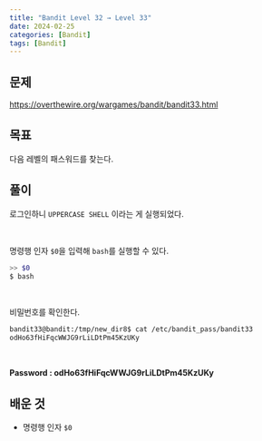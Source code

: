 ```yaml
---
title: "Bandit Level 32 → Level 33"
date: 2024-02-25
categories: [Bandit]
tags: [Bandit]
---
```


## 문제
<https://overthewire.org/wargames/bandit/bandit33.html>

## 목표
다음 레벨의 패스워드를 찾는다.

## 풀이

로그인하니 `UPPERCASE SHELL` 이라는 게 실행되었다.  

&nbsp;  

명령행 인자 `$0`을 입력해 `bash`를 실행할 수 있다.

```sh
>> $0
$ bash
```  

&nbsp;  

비밀번호를 확인한다.

```sh
bandit33@bandit:/tmp/new_dir8$ cat /etc/bandit_pass/bandit33
odHo63fHiFqcWWJG9rLiLDtPm45KzUKy
```  

&nbsp;  

**Password : odHo63fHiFqcWWJG9rLiLDtPm45KzUKy**  

## 배운 것 
- 명령행 인자 `$0`
